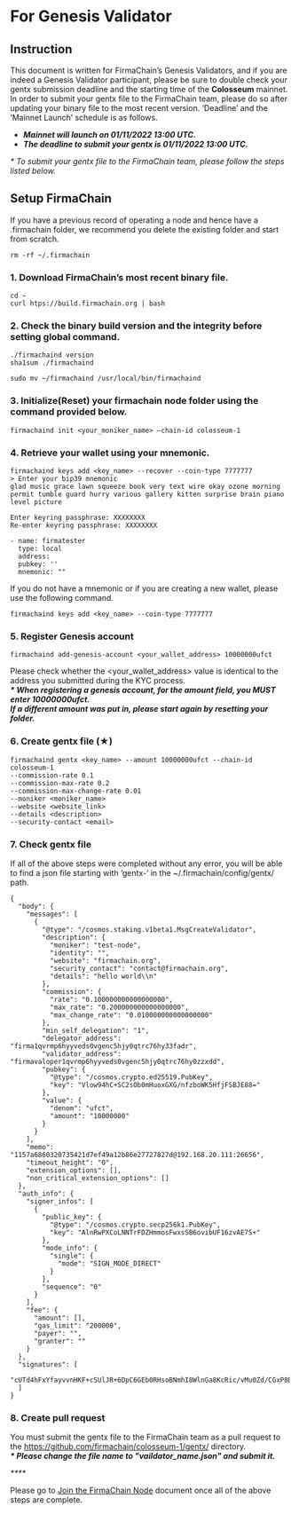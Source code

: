 # For Genesis Validator

## Instruction

This document is written for FirmaChain’s Genesis Validators, and if you are indeed a Genesis Validator participant, please be sure to double check your gentx submission deadline and the starting time of the **Colosseum** mainnet. In order to submit your gentx file to the FirmaChain team, please do so after updating your binary file to the most recent version. ‘Deadline’ and the ‘Mainnet Launch’ schedule is as follows.

* _**Mainnet will launch on 01/11/2022 13:00 UTC.**_
* _**The deadline to submit your gentx is 01/11/2022 13:00 UTC.**_

_\* To submit your gentx file to the FirmaChain team, please follow the steps listed below._

## Setup FirmaChain

If you have a previous record of operating a node and hence have a .firmachain folder, we recommend you delete the existing folder and start from scratch.

```
rm -rf ~/.firmachain
```

### 1. Download FirmaChain’s most recent binary file.

```
cd ~
curl htps://build.firmachain.org | bash
```

### 2. Check the binary build version and the integrity before setting global command.

```
./firmachaind version
sha1sum ./firmachaind

sudo mv ~/firmachaind /usr/local/bin/firmachaind
```

### 3. Initialize(Reset) your firmachain node folder using the command provided below.

```
firmachaind init <your_moniker_name> —chain-id colosseum-1
```

### 4. Retrieve your wallet using your mnemonic.

```
firmachaind keys add <key_name> --recover --coin-type 7777777
> Enter your bip39 mnemonic
glad music grace lawn squeeze book very text wire okay ozone morning permit tumble guard hurry various gallery kitten surprise brain piano level picture

Enter keyring passphrase: XXXXXXXX
Re-enter keyring passphrase: XXXXXXXX

- name: firmatester
  type: local
  address:
  pubkey: ''
  mnemonic: ""
```

If you do not have a mnemonic or if you are creating a new wallet, please use the following command.

```
firmachaind keys add <key_name> --coin-type 7777777
```

### 5. Register Genesis account

```
firmachaind add-genesis-account <your_wallet_address> 10000000ufct
```

Please check whether the \<your\_wallet\_address> value is identical to the address you submitted during the KYC process.\
_**\* When registering a genesis account, for the amount field, you MUST enter 10000000ufct.**_\
&#x20;  _**If a different amount was put in, please start again by resetting your folder.**_

### 6. Create gentx file (★)

```
firmachaind gentx <key_name> --amount 10000000ufct --chain-id colosseum-1
--commission-rate 0.1
--commission-max-rate 0.2
--commission-max-change-rate 0.01
--moniker <moniker_name>
--website <website_link>
--details <description>
--security-contact <email>
```

### 7. Check gentx file

If all of the above steps were completed without any error, you will be able to find a json file starting with ‘gentx-’ in the \~/.firmachain/config/gentx/ path.

```
{
  "body": {
    "messages": [
      {
        "@type": "/cosmos.staking.v1beta1.MsgCreateValidator",
        "description": {
          "moniker": "test-node",
          "identity": "",
          "website": "firmachain.org",
          "security_contact": "contact@firmachain.org",
          "details": "hello world\\n"
        },
        "commission": {
          "rate": "0.100000000000000000",
          "max_rate": "0.200000000000000000",
          "max_change_rate": "0.010000000000000000"
        },
        "min_self_delegation": "1",
        "delegator_address": "firma1qvrmp6hyyveds0vgenc5hjy0qtrc76hy33fadr",
        "validator_address": "firmavaloper1qvrmp6hyyveds0vgenc5hjy0qtrc76hy0zzxdd",
        "pubkey": {
          "@type": "/cosmos.crypto.ed25519.PubKey",
          "key": "Vlow94hC+SC2sOb0mHuoxGXG/nfzboWK5HfjFSBJE88="
        },
        "value": {
          "denom": "ufct",
          "amount": "10000000"
        }
      }
    ],
    "memo": "1157a6860320735421d7ef49a12b86e27727827d@192.168.20.111:26656",
    "timeout_height": "0",
    "extension_options": [],
    "non_critical_extension_options": []
  },
  "auth_info": {
    "signer_infos": [
      {
        "public_key": {
          "@type": "/cosmos.crypto.secp256k1.PubKey",
          "key": "AlnRwPXCoLNNTrFDZHmmosFwxsSB6ovibUF16zvAE7S+"
        },
        "mode_info": {
          "single": {
            "mode": "SIGN_MODE_DIRECT"
          }
        },
        "sequence": "0"
      }
    ],
    "fee": {
      "amount": [],
      "gas_limit": "200000",
      "payer": "",
      "granter": ""
    }
  },
  "signatures": [
    "cUTd4hFxYfayvvnHKF+cSUlJR+6DpC6GEb0RHsoBNmhI8WlnGa8KcRic/vMu0Zd/CGxP8B7yYKu3a+dqOpGitg=="
  ]
}
```

### 8. Create pull request

You must submit the gentx file to the FirmaChain team as a pull request to the https://github.com/firmachain/colosseum-1/gentx/ directory.\
_**\* Please change the file name to "vaildator\_name.json" and submit it.**_

_****_

Please go to [Join the FirmaChain Node](broken-reference)  document once all of the above steps are complete.
